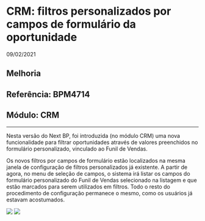 # CRM: filtros personalizados por campos de formulário da oportunidade
09/02/2021
## Melhoria
## Referência: BPM4714
## Módulo: CRM
***

Nesta versão do Next BP, foi introduzida (no módulo CRM) uma nova funcionalidade para filtrar oportunidades através de valores preenchidos no formulário personalizado, vinculado ao Funil de Vendas.

Os novos filtros por campos de formulário estão localizados na mesma janela de configuração de filtros personalizados já existente. A partir de agora, no menu de seleção de campos, o sistema irá listar os campos do formulário personalizado do Funil de Vendas selecionado na listagem e que estão marcados para serem utilizados em filtros. Todo o resto do procedimento de configuração permanece o mesmo, como os usuários já estavam acostumados.

![]([PATH_IMG]/bpm4714_exemplo_filtro.png) ![]([PATH_IMG]/BPM4714_listagem_campos.png)